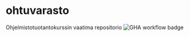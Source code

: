 # ohtuvarasto
Ohjelmistotuotantokurssin vaatima repositorio
![GHA workflow badge](https://github.com/OskariLamsa/ohtuvarasto/workflows/CI/badge.svg)
